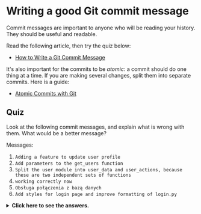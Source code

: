 # Writing a good Git commit message

Commit messages are important to anyone who will be reading your history. They
should be useful and readable.

Read the following article, then try the quiz below:

* [How to Write a Git Commit Message](https://chris.beams.io/posts/git-commit/)

It's also important for the commits to be *atomic*: a commit should do one
thing at a time. If you are making several changes, split them into separate
commits. Here is a guide:

* [Atomic Commits with Git](https://seesparkbox.com/foundry/atomic_commits_with_git)

## Quiz

Look at the following commit messages, and explain what is wrong with them. What
would be a better message?

Messages:

1. `Adding a feature to update user profile`
2. `Add parameters to the get_users function`
3. `Split the user module into user_data and user_actions, because these are two independent sets of functions`
4. `working correctly now`
5. `Obsługa połączenia z bazą danych`
6. `Add styles for login page and improve formatting of login.py`

<details>
<summary><b>Click here to see the answers.</b></summary>

1. The message doesn't use the imperative mood. This is not a big deal, but
   it's good when all messages are written in a consistent style.

   Better: `Add a feature to update user profile`

2. The message says *what* you're doing, but not *why*. What are these
   parameters for? Why did you add them?

   Better: `Support filtering by date in get_users function`

3. The commit message is too long. It might not display correctly in a terminal
   or in Github's interface.

   It's OK to have a detailed explanation of what the commit does and why, but
   you should put it in description, below the title. Remember to leave an
   empty line between title and description.

   Better:

   ```
   Split the user module into user_data and user_actions

   These are two independent sets of functions, so splitting the file
   will improve readability.
   ```

4. The message doesn't explain what is working and why. You should explain what
   you managed to fix.

   Better: `Fix the login form crashing on empty input`

5. The message has to be in English! Even if you don't have foreign developers in
   your team right now, someone could come and read the history later. And the
   commits stay forever.

   Better: `Connect to the database`

6. It looks like this commit does two different things. It would be better to
   make two separate commits.

   Better:
   * `Add styles for login page`
   * `Improve formatting of login.py`

</details>
